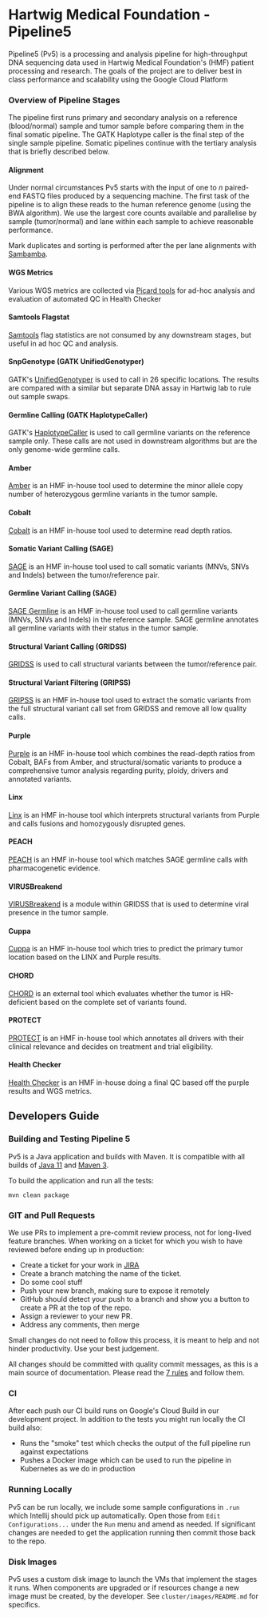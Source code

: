 # Hartwig Medical Foundation - Pipeline5

Pipeline5 (Pv5) is a processing and analysis pipeline for high-throughput DNA sequencing data used in Hartwig Medical Foundation's (HMF) 
patient processing and research. The goals of the project are to deliver best in class performance and scalability using the Google 
Cloud Platform

### Overview of Pipeline Stages
The pipeline first runs primary and secondary analysis on a reference (blood/normal) sample and tumor sample before comparing
them in the final somatic pipeline. The GATK Haplotype caller is the final step of the single sample pipeline. Somatic pipelines continue
with the tertiary analysis that is briefly described below.

#### Alignment
Under normal circumstances Pv5 starts with the input of one to _n_ paired-end FASTQ files produced by a sequencing machine. The first task
of the pipeline is to align these reads to the human reference genome (using the BWA algorithm). We use the largest core counts
available and parallelise by sample (tumor/normal) and lane within each sample to achieve reasonable performance. 

Mark duplicates and sorting is performed after the per lane alignments with [Sambamba](https://lomereiter.github.io/sambamba/).

#### WGS Metrics
Various WGS metrics are collected via [Picard tools](https://software.broadinstitute.org/gatk/documentation/tooldocs/4.0.0.0/picard_analysis_CollectWgsMetrics.php)
for ad-hoc analysis and evaluation of automated QC in Health Checker

#### Samtools Flagstat
[Samtools](http://www.htslib.org/doc/samtools.html) flag statistics are not consumed by any downstream stages, but useful
in ad hoc QC and analysis.  

#### SnpGenotype (GATK UnifiedGenotyper)
GATK's [UnifiedGenotyper](https://software.broadinstitute.org/gatk/documentation/tooldocs/3.8-0/org_broadinstitute_gatk_tools_walkers_genotyper_UnifiedGenotyper.php)
is used to call in 26 specific locations. The results are compared with a similar but separate DNA assay in Hartwig lab to rule
out sample swaps.  

#### Germline Calling (GATK HaplotypeCaller)
GATK's [HaplotypeCaller](https://software.broadinstitute.org/gatk/documentation/tooldocs/3.8-0/org_broadinstitute_gatk_tools_walkers_haplotypecaller_HaplotypeCaller.php)
is used to call germline variants on the reference sample only. These calls are not used in downstream algorithms but are the only 
genome-wide germline calls.

#### Amber
[Amber](https://github.com/hartwigmedical/hmftools/tree/master/amber) is an HMF in-house tool used to determine the minor allele copy 
number of heterozygous germline variants in the tumor sample.

#### Cobalt
[Cobalt](https://github.com/hartwigmedical/hmftools/tree/master/cobalt) is an HMF in-house tool used to determine read depth ratios.

#### Somatic Variant Calling (SAGE)
[SAGE](https://github.com/hartwigmedical/hmftools/tree/master/sage) is an HMF in-house tool used to call somatic variants 
(MNVs, SNVs and Indels) between the tumor/reference pair.

#### Germline Variant Calling (SAGE)
[SAGE Germline](https://github.com/hartwigmedical/hmftools/tree/master/sage/GERMLINE.md) is an HMF in-house tool used to call germline variants 
(MNVs, SNVs and Indels) in the reference sample. SAGE germline annotates all germline variants with their status in the tumor sample.

#### Structural Variant Calling (GRIDSS)
[GRIDSS](https://github.com/PapenfussLab/gridss) is used to call structural variants between the tumor/reference pair.

#### Structural Variant Filtering (GRIPSS)
[GRIPSS](https://github.com/hartwigmedical/hmftools/tree/master/gripss) is an HMF in-house tool used to extract the somatic variants 
from the full structural variant call set from GRIDSS and remove all low quality calls.

#### Purple
[Purple](https://github.com/hartwigmedical/hmftools/tree/master/purple) is an HMF in-house tool which combines
the read-depth ratios from Cobalt, BAFs from Amber, and structural/somatic variants to produce a comprehensive tumor analysis regarding 
purity, ploidy, drivers and annotated variants.

#### Linx
[Linx](https://github.com/hartwigmedical/hmftools/tree/master/linx) is an HMF in-house tool which interprets structural variants 
from Purple and calls fusions and homozygously disrupted genes.

#### PEACH
[PEACH](https://github.com/hartwigmedical/peach/tree/master) is an HMF in-house tool which matches SAGE germline calls with pharmacogenetic
evidence.

#### VIRUSBreakend
[VIRUSBreakend](https://github.com/PapenfussLab/gridss/blob/master/VIRUSBreakend_Readme.md) is a module within GRIDSS that is used to
determine viral presence in the tumor sample.

#### Cuppa
[Cuppa](https://github.com/hartwigmedical/hmftools/tree/master/cuppa) is an HMF in-house tool which tries to predict the primary tumor 
location based on the LINX and Purple results.

#### CHORD
[CHORD](https://github.com/UMCUGenetics/CHORD) is an external tool which evaluates whether the tumor is HR-deficient based on the complete 
set of variants found.

#### PROTECT
[PROTECT](https://github.com/hartwigmedical/hmftools/tree/master/protect) is an HMF in-house tool which annotates all drivers with 
their clinical relevance and decides on treatment and trial eligibility.

#### Health Checker
[Health Checker](https://github.com/hartwigmedical/hmftools/tree/master/health-checker) is an HMF in-house doing a final QC based off 
the purple results and WGS metrics.

## Developers Guide

### Building and Testing Pipeline 5

Pv5 is a Java application and builds with Maven. It is compatible with all builds of [Java 11](https://jdk.java.net/11/) and [Maven
3](https://maven.apache.org/download.cgi). 

To build the application and run all the tests:

```
mvn clean package
```

### GIT and Pull Requests

We use PRs to implement a pre-commit review process, not for long-lived feature branches. When working on a ticket for which you
wish to have reviewed before ending up in production:

- Create a ticket for your work in [JIRA](https://hartwigmedical.atlassian.net/secure/Dashboard.jspa)
- Create a branch matching the name of the ticket.
- Do some cool stuff
- Push your new branch, making sure to expose it remotely
- GitHub should detect your push to a branch and show you a button to create a PR at the top of the repo.
- Assign a reviewer to your new PR.
- Address any comments, then merge

Small changes do not need to follow this process, it is meant to help and not hinder productivity. Use your best judgement.

All changes should be committed with quality commit messages, as this is a main source of documentation. Please read the [7
rules](https://chris.beams.io/posts/git-commit/) and follow them.

### CI 

After each push our CI build runs on Google's Cloud Build in our development project. In addition to the tests you might run
locally the CI build also:

- Runs the "smoke" test which checks the output of the full pipeline run against expectations
- Pushes a Docker image which can be used to run the pipeline in Kubernetes as we do in production

### Running Locally

Pv5 can be run locally, we include some sample configurations in `.run` which Intellij should pick up automatically. Open those
from `Edit Configurations...` under the `Run` menu and amend as needed. If significant changes are needed to get the application
running then commit those back to the repo.

### Disk Images

Pv5 uses a custom disk image to launch the VMs that implement the stages it runs. When components are upgraded or if resources
change a new image must be created, by the developer. See `cluster/images/README.md` for specifics.

